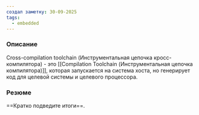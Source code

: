 ```yaml
---
создал заметку: 30-09-2025
tags:
  - embedded
---
```

### Описание
Cross-compilation toolchain (Инструментальная цепочка кросс-компилятора) -  это [[Сompilation Toolchain (Инструментальная цепочка компилятора)]], которая запускается на система хоста, но генерирует код для целевой системы и целевого процессора.

### Резюме
==Кратко подведите итоги==.